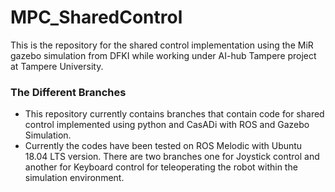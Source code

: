 # MPC_SharedControl
This is the repository for the shared control implementation using the MiR gazebo simulation from DFKI while working under AI-hub Tampere project at Tampere University.

### The Different Branches
* This repository currently contains branches that contain code for shared control implemented using python and CasADi with ROS and Gazebo Simulation.
* Currently the codes have been tested on ROS Melodic with Ubuntu 18.04 LTS version. There are two branches one for Joystick control and another for Keyboard control for teleoperating the robot within the simulation environment.
